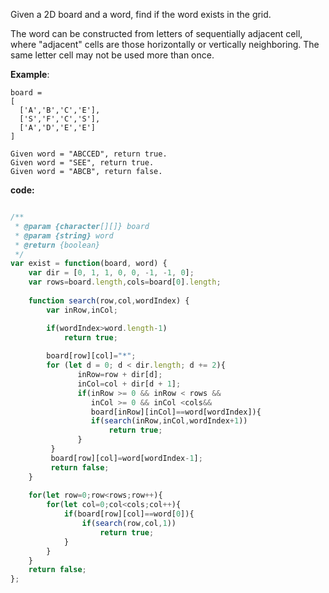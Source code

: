 ﻿Given a 2D board and a word, find if the word exists in the grid.

The word can be constructed from letters of sequentially adjacent cell, where "adjacent" cells are those horizontally or vertically neighboring. The same letter cell may not be used more than once.

**Example**:
```
board =
[
  ['A','B','C','E'],
  ['S','F','C','S'],
  ['A','D','E','E']
]

Given word = "ABCCED", return true.
Given word = "SEE", return true.
Given word = "ABCB", return false.
```

**code:**

```js

/**
 * @param {character[][]} board
 * @param {string} word
 * @return {boolean}
 */
var exist = function(board, word) {
    var dir = [0, 1, 1, 0, 0, -1, -1, 0];   
    var rows=board.length,cols=board[0].length;
    
    function search(row,col,wordIndex) {
        var inRow,inCol;

        if(wordIndex>word.length-1) 
            return true;
       
        board[row][col]="*";
        for (let d = 0; d < dir.length; d += 2){
               inRow=row + dir[d];
               inCol=col + dir[d + 1];
               if(inRow >= 0 && inRow < rows &&
                  inCol >= 0 && inCol <cols&&
                  board[inRow][inCol]==word[wordIndex]){
                  if(search(inRow,inCol,wordIndex+1))  
                      return true;
               }
         }
         board[row][col]=word[wordIndex-1]; 
         return false;
    }
        
    for(let row=0;row<rows;row++){
        for(let col=0;col<cols;col++){
            if(board[row][col]==word[0]){
                if(search(row,col,1))
                    return true;
            }
        }
    }
    return false;      
};
   
    




```